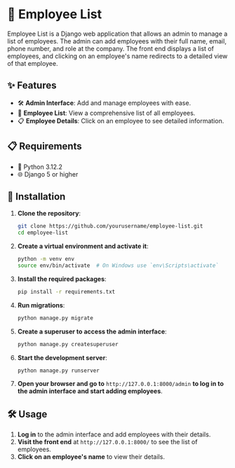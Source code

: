 # 🌟 Employee List

Employee List is a Django web application that allows an admin to manage a list of employees. The admin can add employees with their full name, email, phone number, and role at the company. The front end displays a list of employees, and clicking on an employee's name redirects to a detailed view of that employee.

## ✨ Features

- 🛠 **Admin Interface**: Add and manage employees with ease.
- 📜 **Employee List**: View a comprehensive list of all employees.
- 📋 **Employee Details**: Click on an employee to see detailed information.

## 📋 Requirements

- 🐍 Python 3.12.2
- 🌐 Django 5 or higher

## 🚀 Installation

1. **Clone the repository**:

    ```sh
    git clone https://github.com/yourusername/employee-list.git
    cd employee-list
    ```

2. **Create a virtual environment and activate it**:

    ```sh
    python -m venv env
    source env/bin/activate  # On Windows use `env\Scripts\activate`
    ```

3. **Install the required packages**:

    ```sh
    pip install -r requirements.txt
    ```

4. **Run migrations**:

    ```sh
    python manage.py migrate
    ```

5. **Create a superuser to access the admin interface**:

    ```sh
    python manage.py createsuperuser
    ```

6. **Start the development server**:

    ```sh
    python manage.py runserver
    ```

7. **Open your browser and go to** `http://127.0.0.1:8000/admin` **to log in to the admin interface and start adding employees**.

## 🛠 Usage

1. **Log in** to the admin interface and add employees with their details.
2. **Visit the front end** at `http://127.0.0.1:8000/` to see the list of employees.
3. **Click on an employee's name** to view their details.


